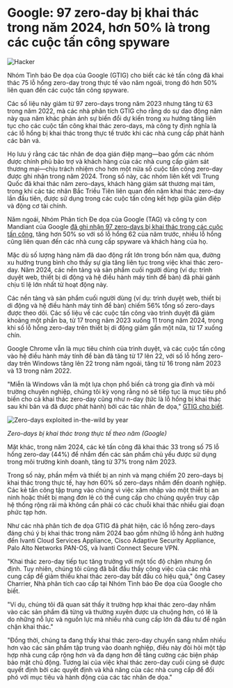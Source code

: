 # Google: 97 zero-day bị khai thác trong năm 2024, hơn 50% là trong các cuộc tấn công spyware

![Hacker](https://www.bleepstatic.com/content/hl-images/2024/11/05/hacker.jpg)

Nhóm Tình báo Đe dọa của Google (GTIG) cho biết các kẻ tấn công đã khai thác 75 lỗ hổng zero-day trong thực tế vào năm ngoái, trong đó hơn 50% liên quan đến các cuộc tấn công spyware.

Các số liệu này giảm từ 97 zero-days trong năm 2023 nhưng tăng từ 63 trong năm 2022, mà các nhà phân tích GTIG cho rằng do sự dao động năm này qua năm khác phản ánh sự biến đổi dự kiến trong xu hướng tăng liên tục cho các cuộc tấn công khai thác zero-days, mà công ty định nghĩa là các lỗ hổng bị khai thác trong thực tế trước khi các nhà cung cấp phát hành các bản vá.

Họ lưu ý rằng các tác nhân đe dọa gián điệp mạng—bao gồm các nhóm được chính phủ bảo trợ và khách hàng của các nhà cung cấp giám sát thương mại—chịu trách nhiệm cho hơn một nửa số cuộc tấn công zero-day được ghi nhận trong năm 2024. Trong số này, các nhóm liên kết với Trung Quốc đã khai thác năm zero-days, khách hàng giám sát thương mại tám, trong khi các tác nhân Bắc Triều Tiên liên quan đến năm khai thác zero-day lần đầu tiên, được sử dụng trong các cuộc tấn công kết hợp giữa gián điệp và động cơ tài chính.

Năm ngoái, Nhóm Phân tích Đe dọa của Google (TAG) và công ty con Mandiant của Google [đã ghi nhận 97 zero-days bị khai thác trong các cuộc tấn công](https://www.bleepingcomputer.com/news/security/google-spyware-vendors-behind-50-percent-of-zero-days-exploited-in-2023/), tăng hơn 50% so với số lỗ hổng 62 của năm trước, nhiều lỗ hổng cũng liên quan đến các nhà cung cấp spyware và khách hàng của họ.

Mặc dù số lượng hàng năm đã dao động rất lớn trong bốn năm qua, đường xu hướng trung bình cho thấy sự gia tăng liên tục trong việc khai thác zero-day. Năm 2024, các nền tảng và sản phẩm cuối người dùng (ví dụ: trình duyệt web, thiết bị di động và hệ điều hành máy tính để bàn) đã phải gánh chịu tỉ lệ lớn nhất từ hoạt động này.

Các nền tảng và sản phẩm cuối người dùng (ví dụ: trình duyệt web, thiết bị di động và hệ điều hành máy tính để bàn) chiếm 56% tổng số zero-days được theo dõi. Các số liệu về các cuộc tấn công vào trình duyệt đã giảm khoảng một phần ba, từ 17 trong năm 2023 xuống 11 trong năm 2024, trong khi số lỗ hổng zero-day trên thiết bị di động giảm gần một nửa, từ 17 xuống chín.

Google Chrome vẫn là mục tiêu chính của trình duyệt, và các cuộc tấn công vào hệ điều hành máy tính để bàn đã tăng từ 17 lên 22, với số lỗ hổng zero-day trên Windows tăng lên 22 trong năm ngoái, tăng từ 16 trong năm 2023 và 13 trong năm 2022.

"Miễn là Windows vẫn là một lựa chọn phổ biến cả trong gia đình và môi trường chuyên nghiệp, chúng tôi kỳ vọng rằng nó sẽ tiếp tục là mục tiêu phổ biến cho cả khai thác zero-day cũng như n-day (tức là lỗ hổng bị khai thác sau khi bản vá đã được phát hành) bởi các tác nhân đe dọa," [GTIG cho biết](https://cloud.google.com/blog/topics/threat-intelligence/2024-zero-day-trends).

![Zero-days exploited in-the-wild by year](https://www.bleepstatic.com/images/news/u/1109292/2025/Zero-days%20exploited%20in%20attacks%20by%20year.jpg)

_Zero-days bị khai thác trong thực tế theo năm (Google)_

Mặt khác, trong năm 2024, các kẻ tấn công đã khai thác 33 trong số 75 lỗ hổng zero-day (44%) để nhắm đến các sản phẩm chủ yếu được sử dụng trong môi trường kinh doanh, tăng từ 37% trong năm 2023.

Trong số này, phần mềm và thiết bị an ninh và mạng chiếm 20 zero-days bị khai thác trong thực tế, hay hơn 60% số zero-days nhắm đến doanh nghiệp. Các kẻ tấn công tập trung vào chúng vì việc xâm nhập vào một thiết bị an ninh hoặc thiết bị mạng đơn lẻ có thể cung cấp cho chúng quyền truy cập hệ thống rộng rãi mà không cần phải có các chuỗi khai thác nhiều giai đoạn phức tạp hơn.

Như các nhà phân tích đe dọa GTIG đã phát hiện, các lỗ hổng zero-days đáng chú ý bị khai thác trong năm 2024 bao gồm những lỗ hổng ảnh hưởng đến Ivanti Cloud Services Appliance, Cisco Adaptive Security Appliance, Palo Alto Networks PAN-OS, và Ivanti Connect Secure VPN.

"Khai thác zero-day tiếp tục tăng trưởng với một tốc độ chậm nhưng ổn định. Tuy nhiên, chúng tôi cũng đã bắt đầu thấy công việc của các nhà cung cấp để giảm thiểu khai thác zero-day bắt đầu có hiệu quả," ông Casey Charrier, Nhà phân tích cao cấp tại Nhóm Tình báo Đe dọa của Google cho biết.

"Ví dụ, chúng tôi đã quan sát thấy ít trường hợp khai thác zero-day nhắm vào các sản phẩm đã từng và thường xuyên được ưa chuộng hơn, có lẽ là do những nỗ lực và nguồn lực mà nhiều nhà cung cấp lớn đã đầu tư để ngăn chặn khai thác."

"Đồng thời, chúng ta đang thấy khai thác zero-day chuyển sang nhắm nhiều hơn vào các sản phẩm tập trung vào doanh nghiệp, điều này đòi hỏi một tập hợp nhà cung cấp rộng hơn và đa dạng hơn để tăng cường các biện pháp bảo mật chủ động. Tương lai của việc khai thác zero-day cuối cùng sẽ được quyết định bởi các quyết định và khả năng của các nhà cung cấp để đối phó với mục tiêu và hành động của các tác nhân đe dọa."